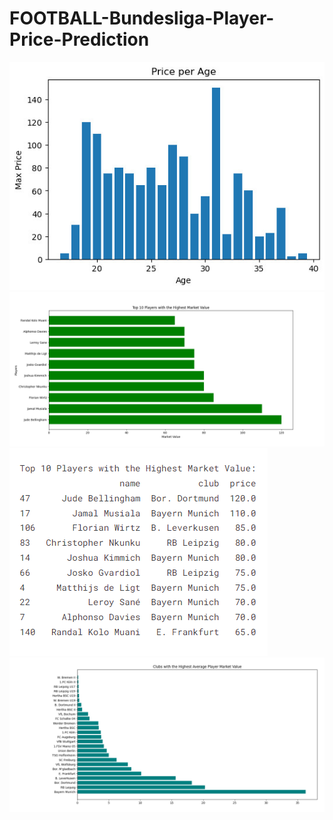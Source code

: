 # FOOTBALL-Bundesliga-Player-Price-Prediction

</head>
<body>
  <img src="z4762763903044_ac78e7ecbbc2cd6a7a4a0dec973e1d38.jpg">
  <img src="chart 1.png">
<img src="topplayer.png">

  <img src="chart 2.png">
</body>
</html>
